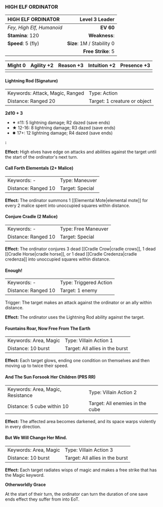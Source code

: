 ### HIGH ELF ORDINATOR

| HIGH ELF ORDINATOR        |         **Level 3 Leader** |
| :------------------------ | -------------------------: |
| *Fey, High Elf, Humanoid* |                  **EV 60** |
| **Stamina**: 120          |              **Weakness**: |
| **Speed**: 5 (fly)        | **Size**: 1M / Stability 0 |
|                           |         **Free Strike**: 5 |

| **Might** 0 | **Agility** +2 | **Reason** +3 | **Intuition** +2 | **Presence** +3 |
| ----------- | -------------- | ------------- | ---------------- | --------------- |
|             |                |               |                  |                 |

#### Lightning Rod (Signature)

|                                 |                              |
| :------------------------------ | :--------------------------- |
| Keywords: Attack, Magic, Ranged | Type: Action                 |
| Distance: Ranged 20             | Target: 1 creature or object |

**2d10 + 3**

- ✦ ≤11: 5 lightning damage; R2 dazed (save ends)
- ★ 12-16: 8 lightning damage; R3 dazed (save ends)
- ✸ 17+: 12 lightning damage; R4 dazed (save ends)

**:**

**Effect:** High elves have edge on attacks and abilities against the target until the start of the ordinator's next turn.

#### Call Forth Elementals (2+ Malice)

|                     |                 |
| :------------------ | :-------------- |
| Keywords: -         | Type: Maneuver  |
| Distance: Ranged 10 | Target: Special |

**Effect:** The ordinator summons 1 [[Elemental Mote|elemental mote]] for every 2 malice spent into unoccupied squares within distance.

#### Conjure Cradle (2 Malice)

|                     |                     |
| :------------------ | :------------------ |
| Keywords: -         | Type: Free Maneuver |
| Distance: Ranged 10 | Target: Special     |

**Effect:** The ordinator conjures 3 dead [[Cradle Crow|cradle crows]], 1 dead [[Cradle Horse|cradle horse]], or 1 dead [[Cradle Credenza|cradle credenza]] into unoccupied squares within distance.

#### Enough!

|                     |                        |
| :------------------ | :--------------------- |
| Keywords: -         | Type: Triggered Action |
| Distance: Ranged 10 | Target: 1 enemy        |

Trigger: The target makes an attack against the ordinator or an ally within distance.

**Effect:** The ordinator uses the Lightning Rod ability against the target.

#### Fountains Roar, Now Free From The Earth

|                       |                                 |
| :-------------------- | :------------------------------ |
| Keywords: Area, Magic | Type: Villain Action 1          |
| Distance: 10 burst    | Target: All allies in the burst |

**Effect:** Each target glows, ending one condition on themselves and then moving up to twice their speed.

#### And The Sun Forsook Her Children (PRS RR)

|                                   |                                 |
| :-------------------------------- | :------------------------------ |
| Keywords: Area, Magic, Resistance | Type: Villain Action 2          |
| Distance: 5 cube within 10        | Target: All enemies in the cube |

**Effect:** The affected area becomes darkened, and its space warps violently in every direction.

#### But We Will Change Her Mind.

|                       |                                 |
| :-------------------- | :------------------------------ |
| Keywords: Area, Magic | Type: Villain Action 3          |
| Distance: 10 burst    | Target: All allies in the burst |

**Effect:** Each target radiates wisps of magic and makes a free strike that has the Magic keyword.

**Otherworldly Grace**

At the start of their turn, the ordinator can turn the duration of one save ends effect they suffer from into EoT.
